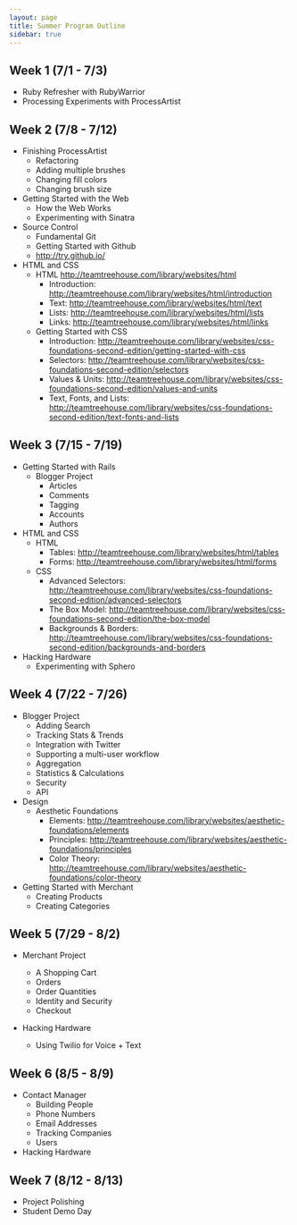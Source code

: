 ```yaml
---
layout: page
title: Summer Program Outline
sidebar: true
---
```


## Week 1 (7/1 - 7/3)

* Ruby Refresher with RubyWarrior
* Processing Experiments with ProcessArtist

## Week 2 (7/8 - 7/12)

* Finishing ProcessArtist
  * Refactoring
  * Adding multiple brushes
  * Changing fill colors
  * Changing brush size
* Getting Started with the Web
  * How the Web Works
  * Experimenting with Sinatra
* Source Control
  * Fundamental Git
  * Getting Started with Github
  * http://try.github.io/
* HTML and CSS
  * HTML http://teamtreehouse.com/library/websites/html
    * Introduction: http://teamtreehouse.com/library/websites/html/introduction
    * Text: http://teamtreehouse.com/library/websites/html/text
    * Lists: http://teamtreehouse.com/library/websites/html/lists
    * Links: http://teamtreehouse.com/library/websites/html/links
  * Getting Started with CSS
    * Introduction: http://teamtreehouse.com/library/websites/css-foundations-second-edition/getting-started-with-css
    * Selectors: http://teamtreehouse.com/library/websites/css-foundations-second-edition/selectors
    * Values & Units: http://teamtreehouse.com/library/websites/css-foundations-second-edition/values-and-units
    * Text, Fonts, and Lists: http://teamtreehouse.com/library/websites/css-foundations-second-edition/text-fonts-and-lists

## Week 3 (7/15 - 7/19)

* Getting Started with Rails
  * Blogger Project
    * Articles
    * Comments
    * Tagging
    * Accounts
    * Authors
* HTML and CSS
  * HTML
    * Tables: http://teamtreehouse.com/library/websites/html/tables
    * Forms: http://teamtreehouse.com/library/websites/html/forms
  * CSS
    * Advanced Selectors: http://teamtreehouse.com/library/websites/css-foundations-second-edition/advanced-selectors
    * The Box Model: http://teamtreehouse.com/library/websites/css-foundations-second-edition/the-box-model
    * Backgrounds & Borders: http://teamtreehouse.com/library/websites/css-foundations-second-edition/backgrounds-and-borders
* Hacking Hardware
  * Experimenting with Sphero

## Week 4 (7/22 - 7/26)

* Blogger Project
  * Adding Search
  * Tracking Stats & Trends
  * Integration with Twitter
  * Supporting a multi-user workflow
  * Aggregation
  * Statistics & Calculations
  * Security
  * API
* Design
  * Aesthetic Foundations
    * Elements: http://teamtreehouse.com/library/websites/aesthetic-foundations/elements
    * Principles: http://teamtreehouse.com/library/websites/aesthetic-foundations/principles
    * Color Theory: http://teamtreehouse.com/library/websites/aesthetic-foundations/color-theory
* Getting Started with Merchant
  * Creating Products
  * Creating Categories

## Week 5 (7/29 - 8/2)

* Merchant Project
  * A Shopping Cart
  * Orders
  * Order Quantities
  * Identity and Security
  * Checkout

* Hacking Hardware
  * Using Twilio for Voice + Text

## Week 6 (8/5 - 8/9)

* Contact Manager
  * Building People
  * Phone Numbers
  * Email Addresses
  * Tracking Companies
  * Users
* Hacking Hardware

## Week 7 (8/12 - 8/13)

* Project Polishing
* Student Demo Day